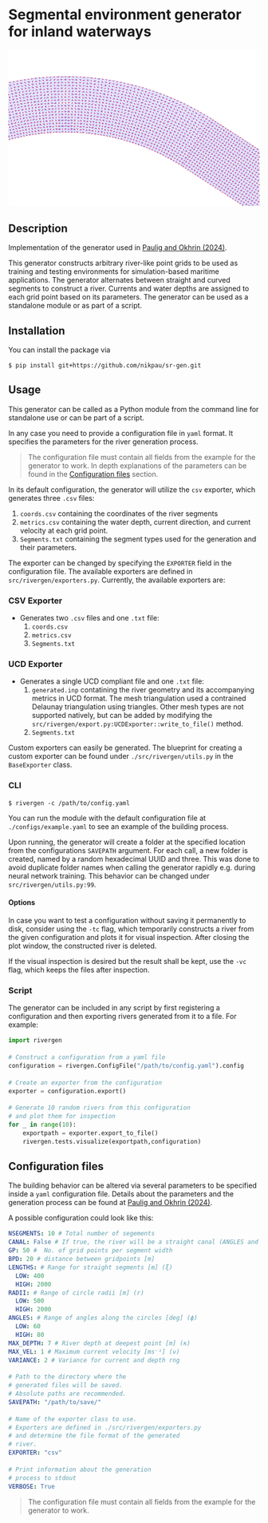 # Segmental environment generator for inland waterways

![Example river](./example.png)

## Description

Implementation of the generator used in [Paulig and Okhrin (2024)](https://doi.org/10.1016/j.oceaneng.2024.117207).

This generator constructs arbitrary river-like point grids to be used as training and testing environments for simulation-based maritime applications. The generator alternates between straight and curved segments to construct a river. Currents and water depths are assigned to each grid point based on its parameters. The generator can be used as a standalone module or as part of a script.

## Installation

You can install the package via

```console
$ pip install git+https://github.com/nikpau/sr-gen.git
```

## Usage

This generator can be called as a Python module from the command line for standalone use or can be part of a script.

In any case you need to provide a configuration file in `yaml` format. It specifies the parameters for the river generation process.
> The configuration file must contain all fields from the example for the generator to work. In depth explanations of the parameters can be found in the [Configuration files](#configuration-files) section. 

In its default configuration, the generator will utilize the `csv` exporter, which generates three `.csv` files:
1. `coords.csv` containing the coordinates of the river segments
2. `metrics.csv` containing the water depth, current direction, and current velocity at each grid point.
3. `Segments.txt` containing the segment types used for the generation and their parameters.

The exporter can be changed by specifying the `EXPORTER` field in the configuration file. The available exporters are defined in `src/rivergen/exporters.py`. Currently, the available exporters are:

### CSV Exporter
- Generates two `.csv` files and one `.txt` file:
  1. `coords.csv`
  2. `metrics.csv`
  3. `Segments.txt`

### UCD Exporter
- Generates a single UCD compliant file and one `.txt` file:
  1. `generated.inp` contatining the river geometry and its accompanying metrics in UCD format. The mesh triangulation used a contrained Delaunay triangulation using triangles. Other mesh types are not supported natively, but can be added by modifying the `src/rivergen/export.py:UCDExporter::write_to_file()` method.
  2. `Segments.txt` 

Custom exporters can easily be generated. The blueprint for creating a custom exporter can be found under `./src/rivergen/utils.py` in the `BaseExporter` class.

### CLI
```console
$ rivergen -c /path/to/config.yaml
```
You can run the module with the default configuration file at `./configs/example.yaml` to see an example of the building process.

Upon running, the generator will create a folder at the specified location from the configurations `SAVEPATH` argument. For each call, a new folder is created, named by a random hexadecimal UUID and three. This was done to avoid duplicate folder names when calling the generator rapidly e.g. during neural network training. This behavior can be changed under `src/rivergen/utils.py:99`.

#### Options

In case you want to test a configuration without saving it permanently to disk, consider using the `-tc` flag, which temporarily constructs a river from the given configuration and plots it for visual inspection. After closing the plot window, the constructed river is deleted.

If the visual inspection is desired but the result shall be kept, use the `-vc` flag, which keeps the files after inspection.

### Script

The generator can be included in any script by first registering a configuration and then exporting rivers generated from it to a file. For example:

```python
import rivergen

# Construct a configuration from a yaml file
configuration = rivergen.ConfigFile("/path/to/config.yaml").config

# Create an exporter from the configuration
exporter = configuration.export()

# Generate 10 random rivers from this configuration
# and plot them for inspection
for _ in range(10):
    exportpath = exporter.export_to_file()
    rivergen.tests.visualize(exportpath,configuration)


```

## Configuration files

The building behavior can be altered via several parameters to be specified inside a `yaml` configuration file. Details about the parameters and the generation process can be found at [Paulig and Okhrin (2024)](https://doi.org/10.1016/j.oceaneng.2024.117207).

A possible configuration could look like this:

```yaml
NSEGMENTS: 10 # Total number of segements
CANAL: False # If true, the river will be a straight canal (ANGLES and RADII will be ignored)
GP: 50 #  No. of grid points per segment width
BPD: 20 # distance between gridpoints [m]
LENGTHS: # Range for straight segments [m] (ξ)
  LOW: 400
  HIGH: 2000
RADII: # Range of circle radii [m] (r)
  LOW: 500
  HIGH: 2000
ANGLES: # Range of angles along the circles [deg] (ϕ)
  LOW: 60
  HIGH: 80
MAX_DEPTH: 7 # River depth at deepest point [m] (κ)
MAX_VEL: 1 # Maximum current velocity [ms⁻¹] (ν)
VARIANCE: 2 # Variance for current and depth rng

# Path to the directory where the
# generated files will be saved.
# Absolute paths are recommended.
SAVEPATH: "/path/to/save/"

# Name of the exporter class to use.
# Exporters are defined in ./src/rivergen/exporters.py
# and determine the file format of the generated
# river.
EXPORTER: "csv"

# Print information about the generation 
# process to stdout
VERBOSE: True
```
> The configuration file must contain all fields from the example for the generator to work.
